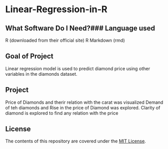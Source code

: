 # Linear-Regression-in-R

## What Software Do I Need?### Language used

R (downloaded from their official site)
R Markdown (rmd)

## Goal of Project

Linear regression model is used to predict diamond price using other variables in the diamonds dataset. 

## Project

Price of Diamonds and therir relation with the carat was visualized
Demand of teh diamonds and Rise in the price of Diamond was explored.
Clarity of diamond is explored to find any relation with the price

## License

The contents of this repository are covered under the [MIT License](LICENSE).
